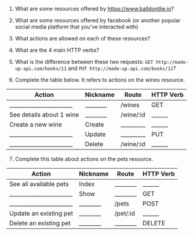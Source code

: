 1) What are some resources offered by https://www.balldontlie.io?

2) What are some resources offered by facebook (or another popular social media platform that you've interacted with)

3) What actions are allowed on each of these resources?

4) What are the 4 main HTTP verbs?

5) What is the difference between these two requests: `GET http://made-up-api.com/books/11` and `PUT http://made-up-api.com/books/11`?

6) Complete the table below. It refers to actions on the wines resource.

| Action                   | Nickname | Route       | HTTP Verb |
|--------------------------|----------|-------------|-----------|
| _______________________  | ________ | /wines      | GET       |
| See details about 1 wine | ________ | /wine/:id   | ______    |
| Create a new wine        | Create   | _________   | ______    |
| _______________________  | Update   | _________   | PUT       |
| _______________________  | Delete   | /wine/:id   | ______    |


7) Complete this table about actions on the pets resource.

| Action                  | Nickname | Route     | HTTP Verb |
|-------------------------|----------|-----------|-----------|
| See all available pets  | Index    | ________  | ______    |
| _______________________ | Show     | ________  | GET       |
| _______________________ | ________ | /pets     | POST      |
| Update an existing pet  | ________ | /pet/:id  | ______    |
| Delete an existing pet  | ________ | ________  | DELETE    |
